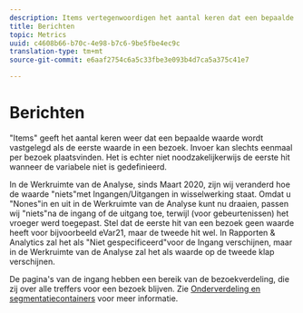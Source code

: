```yaml
---
description: Items vertegenwoordigen het aantal keren dat een bepaalde waarde wordt vastgelegd als de eerste waarde in een bezoek. Invoer kan slechts eenmaal per bezoek plaatsvinden. Het is echter niet noodzakelijkerwijs de eerste hit wanneer de variabele niet is gedefinieerd.
title: Berichten
topic: Metrics
uuid: c4608b66-b70c-4e98-b7c6-9be5fbe4ec9c
translation-type: tm+mt
source-git-commit: e6aaf2754c6a5c33fbe3e093b4d7ca5a375c41e7

---
```



# Berichten

&quot;Items&quot; geeft het aantal keren weer dat een bepaalde waarde wordt vastgelegd als de eerste waarde in een bezoek. Invoer kan slechts eenmaal per bezoek plaatsvinden. Het is echter niet noodzakelijkerwijs de eerste hit wanneer de variabele niet is gedefinieerd.

In de Werkruimte van de Analyse, sinds Maart 2020, zijn wij veranderd hoe de waarde &quot;niets&quot;met Ingangen/Uitgangen in wisselwerking staat.  Omdat u &quot;Nones&quot;in en uit in de Werkruimte van de Analyse kunt nu draaien, passen wij &quot;niets&quot;na de ingang of de uitgang toe, terwijl (voor gebeurtenissen) het vroeger werd toegepast.  Stel dat de eerste hit van een bezoek geen waarde heeft voor bijvoorbeeld eVar21, maar de tweede hit wel. In Rapporten &amp; Analytics zal het als &quot;Niet gespecificeerd&quot;voor de Ingang verschijnen, maar in de Werkruimte van de Analyse zal het als waarde op de tweede klap verschijnen.

De pagina&#39;s van de ingang hebben een bereik van de bezoekverdeling, die zij over alle treffers voor een bezoek blijven. Zie [Onderverdeling en segmentatiecontainers](https://marketing.adobe.com/resources/help/en_US/sc/user/c_Breakdown_and_segmentation_containers.html) voor meer informatie.
